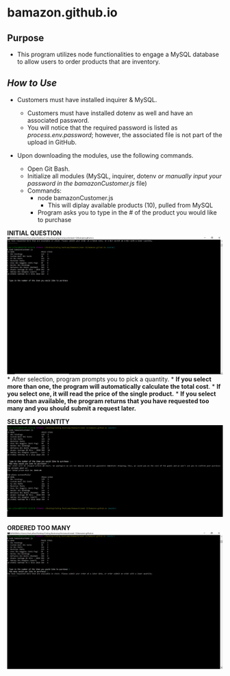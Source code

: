 # bamazon.github.io
## Purpose
* This program utilizes node functionalities to engage a MySQL database to allow users to order products that are inventory.

## *How to Use*
* Customers must have installed inquirer & MySQL. 
    * Customers must have installed dotenv as well and have an associated password. 
    * You will notice that the required password is listed as *process.env.password*; however, the associated file is not part of the upload in GitHub.

* Upon downloading the modules, use the following commands.
    * Open Git Bash.
    * Initialize all modules (MySQL, inquirer, dotenv *or manually input your password in the bamazonCustomer.js* file)
    * Commands:
        * node bamazonCustomer.js
            * This will diplay available products (10), pulled from MySQL
        * Program asks you to type in the # of the product you would like to purchase

**INITIAL QUESTION**![first image](Assets\initial_question.jpg)
        *  After selection, program prompts you to pick a quantity. 
            *  **If you select more than one, the program will automatically calculate the total cost**. 
            *  **If you select one, it will read the price of the single product.** 
            *  **If you select more than available, the program returns that you have requested too many and you should submit a request later.**

**SELECT A QUANTITY**
![second image](assets/order_quantity.jpg)

**ORDERED TOO MANY**
![too many](assets/OverStock.PNG)


